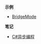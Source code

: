 <!-- markdownlint-disable MD041 -->
<!-- markdownlint-disable MD036 -->

**示例**
* [BridgeMode](bridge-mode.md)

**笔记**
* [C#异步编程](csharp-asynchronous-programming.md)
